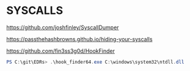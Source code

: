 # SYSCALLS
https://github.com/joshfinley/SyscallDumper

https://passthehashbrowns.github.io/hiding-your-syscalls

https://github.com/fin3ss3g0d/HookFinder
```powershell
PS C:\git\EDRs> .\hook_finder64.exe C:\windows\system32\ntdll.dll
```